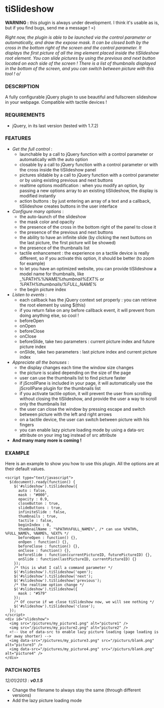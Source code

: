 tiSlideshow
===========

**WARNING :** this plugin is always under development. I think it's usable as is, but if you find bugs, send me a message ! =)

_Right now, the plugin is able to be launched via the control parameter or automatically, and draw the expose mask.
It can be closed both by the cross in the bottom right of the screen and the control parameter.
It displays the first picture of all the img element placed inside the tiSlideshow root element.
You can slide pictures by using the previous and next button located on each side of the screen !
There is a list of thumbnails displayed in the bottom of the screen, and you can switch between picture with this tool ! o/_


### DESCRIPTION ###
A fully configurable jQuery plugin to use beautiful and fullscreen slideshow in your webpage. Compatible with tactile devices !

### REQUIREMENTS ###
* jQuery, in its last version (tested with 1.7.2)

### FEATURES ###
* _Get the full control_ :
  - launchable by a call to jQuery function with a control parameter or automatically with the auto option
  - closable by a call to jQuery function with a control parameter or with the cross inside the tiSlideshow panel
  - pictures slidable by a call to jQuery function with a control parameter or by using existing previous and next buttons
  - realtime options modification : when you modify an option, by passing a new options array to an existing tiSlideshow, the display is modified instantly
  - action buttons : by just entering an array of a text and a callback, tiSlideshow creates buttons in the user interface
* _Configure many options_ :
  - the auto-launch of the slideshow
  - the mask color and opacity
  - the presence of the cross in the bottom right of the panel to close it
  - the presence of the previous and next buttons
  - the ability to have an infinite slide (by clicking the next buttons on the last picture, the first picture will be showed)
  - the presence of the thumbnails list
  - tactile enhancement : the experience on a tactile device is really different, so if you activate this option, it should be better (to zoom for example)
  - to let you have an optimized website, you can provide tiSlideshow a model name for thumbnails, like _%PATH%%NAME%_thumbnail%EXT%_ or _%PATH%thumbnails/%FULL_NAME%_
  - the begin picture index
* _Listen to events_ :
  - each callback has the jQuery context set properly : you can retrieve the root element by using $(this)
  - if you return false on any before callback event, it will prevent from doing anything else, so cool !
  - beforeOpen
  - onOpen
  - beforeClose
  - onClose
  - beforeSlide, take two parameters : current picture index and future picture index
  - onSlide, take two parameters : last picture index and current picture index
* _Appreciate all the bonuses_ :
  - the display changes each time the window size changes
  - the picture is scaled depending on the size of the page
  - user can use the thumbnails list to find picture faster
  - if jScrollPane is included in your page, it will automatically use the jScrollPane plugin for the thumbnails list
  - if you activate tactile option, it will prevent the user from scrolling without closing the tiSlideshow,
    and provide the user a way to scroll only the thumbnails list
  - the user can close the window by pressing escape and switch between picture with the left and right arrows
  - on a tactile device, the user can switch between picture with his fingers
  - you can enable lazy picture loading mode by using a data-src attribute on your img tag instead of src attribute
* **And many many more is coming !**

### EXAMPLE ###
Here is an example to show you how to use this plugin. All the options are at their default values.

    <script type="text/javascript">
      $(document).ready(function() {
        $('#slideshow').tiSlideshow({
          auto : false,
          mask : "#000",
          opacity : 0.9,
          closeButton : true,
          slideButtons : true,
          infiniteSlide : false,
          thumbnails : true,
          tactile : false,
          beginIndex : 0,
          thumbnailName : "%PATH%%FULL_NAME%", /* can use %PATH%, %FULL_NAME%, %NAME%, %EXT% */
          beforeOpen : function() {},
          onOpen : function() {},
          beforeClose : function() {},
          onClose : function() {},
          beforeSlide : function(currentPictureID, futurePictureID) {},
          onSlide : function(lastPictureID, currentPictureID) {}
        });
        /* this is what I call a command parameter */
        $('#slideshow').tiSlideshow('open');
        $('#slideshow').tiSlideshow('next');
        $('#slideshow').tiSlideshow('previous');
        /* the realtime option change */
        $('#slideshow').tiSlideshow({
          mask : "#579"
        });
        /* Of course if we close tiSlideshow now, we will see nothing */
        $('#slideshow').tiSlideshow('close');
      });
    </script>
    <div id="slideshow">
      <img src="/pictures/my_picture1.png" alt="picture1" />
      <img src="/pictures/my_picture2.png" alt="picture2" />
      <!-- Use of data-src to enable lazy picture loading (page loading is far away shorter) -->
      <img data-src="/pictures/my_picture3.png" src="/picturs/blank.png" alt="picture3" />
      <img data-src="/pictures/my_picture4.png" src="/picturs/blank.png" alt="picture4" />
    </div>

### PATCH NOTES ###
_12/01/2013 : **v0.1.5**_
* Change the filename to always stay the same (through different versions)
* Add the lazy picture loading mode